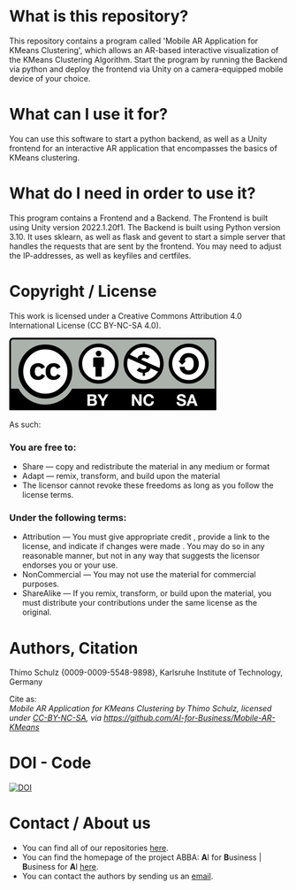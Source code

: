 # What is this repository?
This repository contains a program called 'Mobile AR Application for KMeans Clustering', which allows an AR-based interactive visualization of the KMeans Clustering Algorithm. 
Start the program by running the Backend via python and deploy the frontend via Unity on a camera-equipped mobile device of your choice.

# What can I use it for?
You can use this software to start a python backend, as well as a Unity frontend for an interactive AR application that encompasses the basics of KMeans clustering.

# What do I need in order to use it?
This program contains a Frontend and a Backend.
The Frontend is built using Unity version 2022.1.20f1.
The Backend is built using Python version 3.10. It uses sklearn, as well as flask and gevent to start a simple server that handles the requests that are sent by the frontend.
You may need to adjust the IP-addresses, as well as keyfiles and certfiles.

# Copyright / License
This work is licensed under a Creative Commons Attribution 4.0 International License (CC BY-NC-SA 4.0).

![](CC-BY-NC-SA.jpg)
 
As such:

### You are free to:
* Share — copy and redistribute the material in any medium or format
* Adapt — remix, transform, and build upon the material
* The licensor cannot revoke these freedoms as long as you follow the license terms.

### Under the following terms:
* Attribution — You must give appropriate credit , provide a link to the license, and indicate if changes were made . You may do so in any reasonable manner, but not in any way that suggests the licensor endorses you or your use.
* NonCommercial — You may not use the material for commercial purposes.
* ShareAlike — If you remix, transform, or build upon the material, you must distribute your contributions under the same license as the original.


# Authors, Citation
Thimo Schulz {0009-0009-5548-9898}, Karlsruhe Institute of Technology, Germany

Cite as:\
*Mobile AR Application for KMeans Clustering by Thimo Schulz, licensed under
[CC-BY-NC-SA](https://creativecommons.org/licenses/by-nc-sa/4.0/legalcode.txt),
via https://github.com/AI-for-Business/Mobile-AR-KMeans*

# DOI - Code
[![DOI](https://zenodo.org/badge/598092629.svg)](https://zenodo.org/doi/10.5281/zenodo.10589227)

# Contact / About us
* You can find all of our repositories [here](https://github.com/orgs/AI-for-Business/repositories).
* You can find the homepage of the project ABBA: **A**I for **B**usiness | **B**usiness for **A**I
[here](https://abba-project.de/).
* You can contact the authors by sending us an [email](mailto:abba-services@fim-rc.de).
